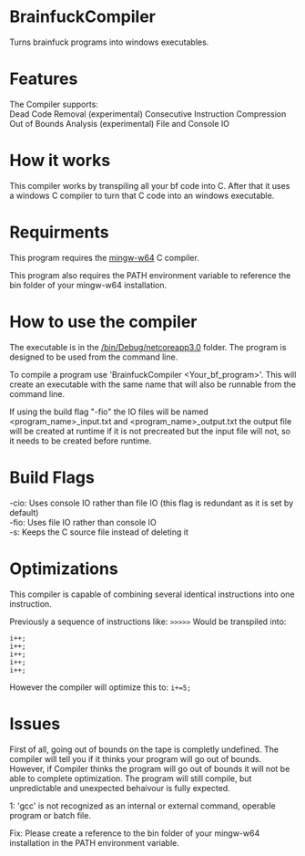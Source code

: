 # BrainfuckCompiler
 Turns brainfuck programs into windows executables.
 
# Features
The Compiler supports:  
Dead Code Removal  (experimental)
Consecutive Instruction Compression  
Out of Bounds Analysis (experimental)
File and Console IO  

# How it works

This compiler works by transpiling all your bf code into C.  After that it uses a windows C compiler to turn that C code into an windows executable.

# Requirments

This program requires the [mingw-w64](https://mingw-w64.org/doku.php/download) C compiler.

This program also requires the PATH environment variable to reference the bin folder of your mingw-w64 installation.

# How to use the compiler

The executable is in the [/bin/Debug/netcoreapp3.0](/bin/Debug/netcoreapp3.0) folder.  The program is designed to be used from the command line.

To compile a program use 'BrainfuckCompiler <Your_bf_program>'.  This will create an executable with the same name that will also be runnable from the command line.

If using the build flag "-fio" the IO files will be named <program_name>\_input.txt and <program_name>\_output.txt the output file will be created at runtime if it is not precreated but the input file will not, so it needs to be created before runtime.

# Build Flags
-cio: Uses console IO rather than file IO (this flag is redundant as it is set by default)  
-fio: Uses file IO rather than console IO  
-s: Keeps the C source file instead of deleting it

# Optimizations
This compiler is capable of combining several identical instructions into one instruction.

Previously a sequence of instructions like:
`>>>>>` 
Would be transpiled into:
```
i++;
i++;
i++;
i++;
i++;
```
However the compiler will optimize this to:
`i+=5;`
# Issues
First of all, going out of bounds on the tape is completly undefined.  The compiler will tell you if it thinks your program will go out of bounds.  However, if Compiler thinks the program will go out of bounds it will not be able to complete optimization.  The program will still compile, but unpredictable and unexpected behaivour is fully expected.

1: 'gcc' is not recognized as an internal or external command, operable program or batch file.

Fix: Please create a reference to the bin folder of your mingw-w64 installation in the PATH environment variable.
